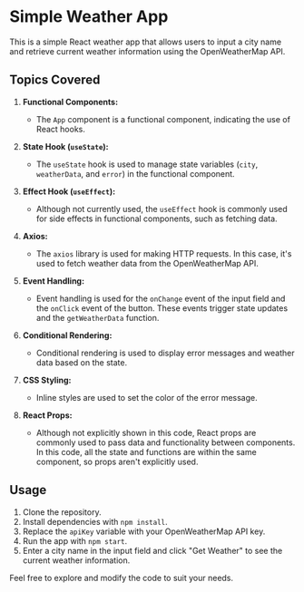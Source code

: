 # Simple Weather App

This is a simple React weather app that allows users to input a city name and retrieve current weather information using the OpenWeatherMap API.

## Topics Covered

1. **Functional Components:**
   - The `App` component is a functional component, indicating the use of React hooks.

2. **State Hook (`useState`):**
   - The `useState` hook is used to manage state variables (`city`, `weatherData`, and `error`) in the functional component.

3. **Effect Hook (`useEffect`):**
   - Although not currently used, the `useEffect` hook is commonly used for side effects in functional components, such as fetching data.

4. **Axios:**
   - The `axios` library is used for making HTTP requests. In this case, it's used to fetch weather data from the OpenWeatherMap API.

5. **Event Handling:**
   - Event handling is used for the `onChange` event of the input field and the `onClick` event of the button. These events trigger state updates and the `getWeatherData` function.

6. **Conditional Rendering:**
   - Conditional rendering is used to display error messages and weather data based on the state.

7. **CSS Styling:**
   - Inline styles are used to set the color of the error message.

8. **React Props:**
   - Although not explicitly shown in this code, React props are commonly used to pass data and functionality between components. In this code, all the state and functions are within the same component, so props aren't explicitly used.

## Usage

1. Clone the repository.
2. Install dependencies with `npm install`.
3. Replace the `apiKey` variable with your OpenWeatherMap API key.
4. Run the app with `npm start`.
5. Enter a city name in the input field and click "Get Weather" to see the current weather information.

Feel free to explore and modify the code to suit your needs.

